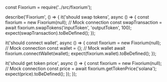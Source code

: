 const Fixorium = require('../src/fixorium');

describe('Fixorium', () => {
  it('should swap tokens', async () => {
    const fixorium = new Fixorium(null); // Mock connection
    const swapTransaction = await fixorium.swapTokens('inputToken', 'outputToken', 100);
    expect(swapTransaction).toBeDefined();
  });

  it('should connect wallet', async () => {
    const fixorium = new Fixorium(null); // Mock connection
    const wallet = {}; // Mock wallet
    await fixorium.connectWallet(wallet);
    expect(fixorium.wallet).toBeDefined();
  });

  it('should get token price', async () => {
    const fixorium = new Fixorium(null); // Mock connection
    const price = await fixorium.getTokenPrice('solana');
    expect(price).toBeDefined();
  });
});
